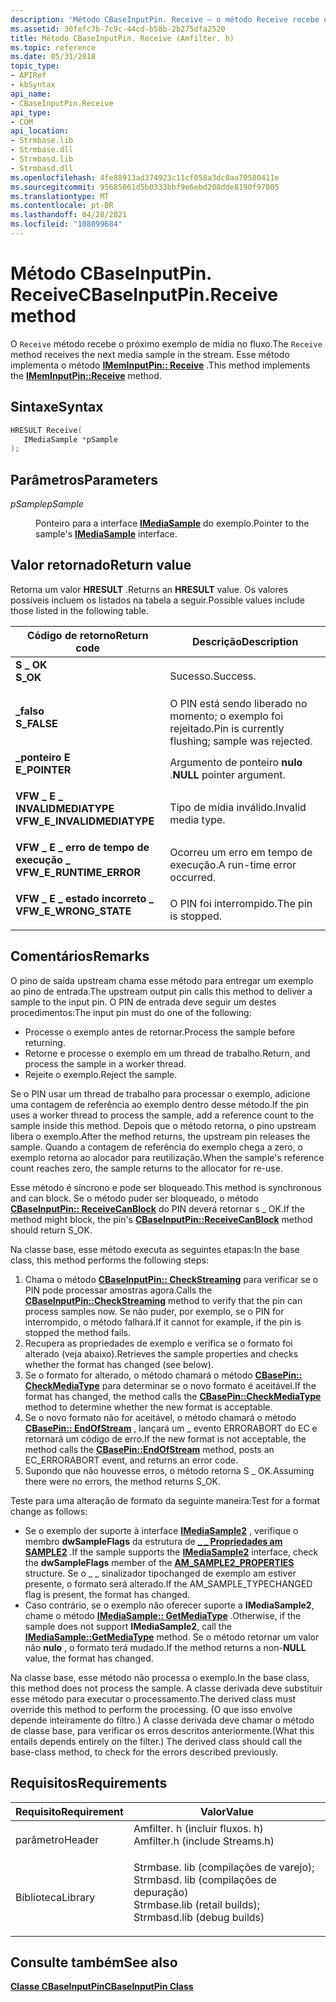 ```yaml
---
description: 'Método CBaseInputPin. Receive – o método Receive recebe o próximo exemplo de mídia no fluxo. Esse método implementa o método IMemInputPin:: Receive.'
ms.assetid: 30fefc7b-7c9c-44cd-b58b-2b275dfa2520
title: Método CBaseInputPin. Receive (Amfilter. h)
ms.topic: reference
ms.date: 05/31/2018
topic_type:
- APIRef
- kbSyntax
api_name:
- CBaseInputPin.Receive
api_type:
- COM
api_location:
- Strmbase.lib
- Strmbase.dll
- Strmbasd.lib
- Strmbasd.dll
ms.openlocfilehash: 4fe88913ad374923c11cf058a3dc0aa70580411e
ms.sourcegitcommit: 95685061d5b0333bbf9e6ebd208dde8190f97005
ms.translationtype: MT
ms.contentlocale: pt-BR
ms.lasthandoff: 04/28/2021
ms.locfileid: "108099684"
---
```

# <a name="cbaseinputpinreceive-method"></a><span data-ttu-id="64b80-104">Método CBaseInputPin. Receive</span><span class="sxs-lookup"><span data-stu-id="64b80-104">CBaseInputPin.Receive method</span></span>

<span data-ttu-id="64b80-105">O `Receive` método recebe o próximo exemplo de mídia no fluxo.</span><span class="sxs-lookup"><span data-stu-id="64b80-105">The `Receive` method receives the next media sample in the stream.</span></span> <span data-ttu-id="64b80-106">Esse método implementa o método [**IMemInputPin:: Receive**](/windows/desktop/api/Strmif/nf-strmif-imeminputpin-receive) .</span><span class="sxs-lookup"><span data-stu-id="64b80-106">This method implements the [**IMemInputPin::Receive**](/windows/desktop/api/Strmif/nf-strmif-imeminputpin-receive) method.</span></span>

## <a name="syntax"></a><span data-ttu-id="64b80-107">Sintaxe</span><span class="sxs-lookup"><span data-stu-id="64b80-107">Syntax</span></span>


```C++
HRESULT Receive(
   IMediaSample *pSample
);
```



## <a name="parameters"></a><span data-ttu-id="64b80-108">Parâmetros</span><span class="sxs-lookup"><span data-stu-id="64b80-108">Parameters</span></span>

<dl> <dt>

<span data-ttu-id="64b80-109">*pSample*</span><span class="sxs-lookup"><span data-stu-id="64b80-109">*pSample*</span></span> 
</dt> <dd>

<span data-ttu-id="64b80-110">Ponteiro para a interface [**IMediaSample**](/windows/desktop/api/Strmif/nn-strmif-imediasample) do exemplo.</span><span class="sxs-lookup"><span data-stu-id="64b80-110">Pointer to the sample's [**IMediaSample**](/windows/desktop/api/Strmif/nn-strmif-imediasample) interface.</span></span>

</dd> </dl>

## <a name="return-value"></a><span data-ttu-id="64b80-111">Valor retornado</span><span class="sxs-lookup"><span data-stu-id="64b80-111">Return value</span></span>

<span data-ttu-id="64b80-112">Retorna um valor **HRESULT** .</span><span class="sxs-lookup"><span data-stu-id="64b80-112">Returns an **HRESULT** value.</span></span> <span data-ttu-id="64b80-113">Os valores possíveis incluem os listados na tabela a seguir.</span><span class="sxs-lookup"><span data-stu-id="64b80-113">Possible values include those listed in the following table.</span></span>



| <span data-ttu-id="64b80-114">Código de retorno</span><span class="sxs-lookup"><span data-stu-id="64b80-114">Return code</span></span>                                                                                             | <span data-ttu-id="64b80-115">Descrição</span><span class="sxs-lookup"><span data-stu-id="64b80-115">Description</span></span>                                                |
|---------------------------------------------------------------------------------------------------------|------------------------------------------------------------|
| <dl> <span data-ttu-id="64b80-116"><dt>**S \_ OK**</dt></span><span class="sxs-lookup"><span data-stu-id="64b80-116"><dt>**S\_OK**</dt></span></span> </dl>                    | <span data-ttu-id="64b80-117">Sucesso.</span><span class="sxs-lookup"><span data-stu-id="64b80-117">Success.</span></span><br/>                                        |
| <dl> <span data-ttu-id="64b80-118"><dt>**\_falso**</dt></span><span class="sxs-lookup"><span data-stu-id="64b80-118"><dt>**S\_FALSE**</dt></span></span> </dl>                 | <span data-ttu-id="64b80-119">O PIN está sendo liberado no momento; o exemplo foi rejeitado.</span><span class="sxs-lookup"><span data-stu-id="64b80-119">Pin is currently flushing; sample was rejected.</span></span><br/> |
| <dl> <span data-ttu-id="64b80-120"><dt>**\_ponteiro E**</dt></span><span class="sxs-lookup"><span data-stu-id="64b80-120"><dt>**E\_POINTER**</dt></span></span> </dl>               | <span data-ttu-id="64b80-121">Argumento de ponteiro **nulo** .</span><span class="sxs-lookup"><span data-stu-id="64b80-121">**NULL** pointer argument.</span></span><br/>                      |
| <dl> <span data-ttu-id="64b80-122"><dt>**VFW \_ E \_ INVALIDMEDIATYPE**</dt></span><span class="sxs-lookup"><span data-stu-id="64b80-122"><dt>**VFW\_E\_INVALIDMEDIATYPE**</dt></span></span> </dl> | <span data-ttu-id="64b80-123">Tipo de mídia inválido.</span><span class="sxs-lookup"><span data-stu-id="64b80-123">Invalid media type.</span></span><br/>                             |
| <dl> <span data-ttu-id="64b80-124"><dt>**VFW \_ E \_ erro de tempo de execução \_**</dt></span><span class="sxs-lookup"><span data-stu-id="64b80-124"><dt>**VFW\_E\_RUNTIME\_ERROR**</dt></span></span> </dl>   | <span data-ttu-id="64b80-125">Ocorreu um erro em tempo de execução.</span><span class="sxs-lookup"><span data-stu-id="64b80-125">A run-time error occurred.</span></span><br/>                      |
| <dl> <span data-ttu-id="64b80-126"><dt>**VFW \_ E \_ estado incorreto \_**</dt></span><span class="sxs-lookup"><span data-stu-id="64b80-126"><dt>**VFW\_E\_WRONG\_STATE**</dt></span></span> </dl>     | <span data-ttu-id="64b80-127">O PIN foi interrompido.</span><span class="sxs-lookup"><span data-stu-id="64b80-127">The pin is stopped.</span></span><br/>                             |



 

## <a name="remarks"></a><span data-ttu-id="64b80-128">Comentários</span><span class="sxs-lookup"><span data-stu-id="64b80-128">Remarks</span></span>

<span data-ttu-id="64b80-129">O pino de saída upstream chama esse método para entregar um exemplo ao pino de entrada.</span><span class="sxs-lookup"><span data-stu-id="64b80-129">The upstream output pin calls this method to deliver a sample to the input pin.</span></span> <span data-ttu-id="64b80-130">O PIN de entrada deve seguir um destes procedimentos:</span><span class="sxs-lookup"><span data-stu-id="64b80-130">The input pin must do one of the following:</span></span>

-   <span data-ttu-id="64b80-131">Processe o exemplo antes de retornar.</span><span class="sxs-lookup"><span data-stu-id="64b80-131">Process the sample before returning.</span></span>
-   <span data-ttu-id="64b80-132">Retorne e processe o exemplo em um thread de trabalho.</span><span class="sxs-lookup"><span data-stu-id="64b80-132">Return, and process the sample in a worker thread.</span></span>
-   <span data-ttu-id="64b80-133">Rejeite o exemplo.</span><span class="sxs-lookup"><span data-stu-id="64b80-133">Reject the sample.</span></span>

<span data-ttu-id="64b80-134">Se o PIN usar um thread de trabalho para processar o exemplo, adicione uma contagem de referência ao exemplo dentro desse método.</span><span class="sxs-lookup"><span data-stu-id="64b80-134">If the pin uses a worker thread to process the sample, add a reference count to the sample inside this method.</span></span> <span data-ttu-id="64b80-135">Depois que o método retorna, o pino upstream libera o exemplo.</span><span class="sxs-lookup"><span data-stu-id="64b80-135">After the method returns, the upstream pin releases the sample.</span></span> <span data-ttu-id="64b80-136">Quando a contagem de referência do exemplo chega a zero, o exemplo retorna ao alocador para reutilização.</span><span class="sxs-lookup"><span data-stu-id="64b80-136">When the sample's reference count reaches zero, the sample returns to the allocator for re-use.</span></span>

<span data-ttu-id="64b80-137">Esse método é síncrono e pode ser bloqueado.</span><span class="sxs-lookup"><span data-stu-id="64b80-137">This method is synchronous and can block.</span></span> <span data-ttu-id="64b80-138">Se o método puder ser bloqueado, o método [**CBaseInputPin:: ReceiveCanBlock**](cbaseinputpin-receivecanblock.md) do PIN deverá retornar s \_ OK.</span><span class="sxs-lookup"><span data-stu-id="64b80-138">If the method might block, the pin's [**CBaseInputPin::ReceiveCanBlock**](cbaseinputpin-receivecanblock.md) method should return S\_OK.</span></span>

<span data-ttu-id="64b80-139">Na classe base, esse método executa as seguintes etapas:</span><span class="sxs-lookup"><span data-stu-id="64b80-139">In the base class, this method performs the following steps:</span></span>

1.  <span data-ttu-id="64b80-140">Chama o método [**CBaseInputPin:: CheckStreaming**](cbaseinputpin-checkstreaming.md) para verificar se o PIN pode processar amostras agora.</span><span class="sxs-lookup"><span data-stu-id="64b80-140">Calls the [**CBaseInputPin::CheckStreaming**](cbaseinputpin-checkstreaming.md) method to verify that the pin can process samples now.</span></span> <span data-ttu-id="64b80-141">Se não puder, por exemplo, se o PIN for interrompido, o método falhará.</span><span class="sxs-lookup"><span data-stu-id="64b80-141">If it cannot for example, if the pin is stopped the method fails.</span></span>
2.  <span data-ttu-id="64b80-142">Recupera as propriedades de exemplo e verifica se o formato foi alterado (veja abaixo).</span><span class="sxs-lookup"><span data-stu-id="64b80-142">Retrieves the sample properties and checks whether the format has changed (see below).</span></span>
3.  <span data-ttu-id="64b80-143">Se o formato for alterado, o método chamará o método [**CBasePin:: CheckMediaType**](cbasepin-checkmediatype.md) para determinar se o novo formato é aceitável.</span><span class="sxs-lookup"><span data-stu-id="64b80-143">If the format has changed, the method calls the [**CBasePin::CheckMediaType**](cbasepin-checkmediatype.md) method to determine whether the new format is acceptable.</span></span>
4.  <span data-ttu-id="64b80-144">Se o novo formato não for aceitável, o método chamará o método [**CBasePin:: EndOfStream**](cbasepin-endofstream.md) , lançará um \_ evento ERRORABORT do EC e retornará um código de erro.</span><span class="sxs-lookup"><span data-stu-id="64b80-144">If the new format is not acceptable, the method calls the [**CBasePin::EndOfStream**](cbasepin-endofstream.md) method, posts an EC\_ERRORABORT event, and returns an error code.</span></span>
5.  <span data-ttu-id="64b80-145">Supondo que não houvesse erros, o método retorna S \_ OK.</span><span class="sxs-lookup"><span data-stu-id="64b80-145">Assuming there were no errors, the method returns S\_OK.</span></span>

<span data-ttu-id="64b80-146">Teste para uma alteração de formato da seguinte maneira:</span><span class="sxs-lookup"><span data-stu-id="64b80-146">Test for a format change as follows:</span></span>

-   <span data-ttu-id="64b80-147">Se o exemplo der suporte à interface [**IMediaSample2**](/windows/desktop/api/Strmif/nn-strmif-imediasample2) , verifique o membro **dwSampleFlags** da estrutura de [**\_ \_ Propriedades am SAMPLE2**](/windows/win32/api/strmif/ns-strmif-am_sample2_properties) .</span><span class="sxs-lookup"><span data-stu-id="64b80-147">If the sample supports the [**IMediaSample2**](/windows/desktop/api/Strmif/nn-strmif-imediasample2) interface, check the **dwSampleFlags** member of the [**AM\_SAMPLE2\_PROPERTIES**](/windows/win32/api/strmif/ns-strmif-am_sample2_properties) structure.</span></span> <span data-ttu-id="64b80-148">Se o \_ \_ sinalizador tipochanged de exemplo am estiver presente, o formato será alterado.</span><span class="sxs-lookup"><span data-stu-id="64b80-148">If the AM\_SAMPLE\_TYPECHANGED flag is present, the format has changed.</span></span>
-   <span data-ttu-id="64b80-149">Caso contrário, se o exemplo não oferecer suporte a **IMediaSample2**, chame o método [**IMediaSample:: GetMediaType**](/windows/desktop/api/Strmif/nf-strmif-imediasample-getmediatype) .</span><span class="sxs-lookup"><span data-stu-id="64b80-149">Otherwise, if the sample does not support **IMediaSample2**, call the [**IMediaSample::GetMediaType**](/windows/desktop/api/Strmif/nf-strmif-imediasample-getmediatype) method.</span></span> <span data-ttu-id="64b80-150">Se o método retornar um valor não **nulo** , o formato terá mudado.</span><span class="sxs-lookup"><span data-stu-id="64b80-150">If the method returns a non-**NULL** value, the format has changed.</span></span>

<span data-ttu-id="64b80-151">Na classe base, esse método não processa o exemplo.</span><span class="sxs-lookup"><span data-stu-id="64b80-151">In the base class, this method does not process the sample.</span></span> <span data-ttu-id="64b80-152">A classe derivada deve substituir esse método para executar o processamento.</span><span class="sxs-lookup"><span data-stu-id="64b80-152">The derived class must override this method to perform the processing.</span></span> <span data-ttu-id="64b80-153">(O que isso envolve depende inteiramente do filtro.) A classe derivada deve chamar o método de classe base, para verificar os erros descritos anteriormente.</span><span class="sxs-lookup"><span data-stu-id="64b80-153">(What this entails depends entirely on the filter.) The derived class should call the base-class method, to check for the errors described previously.</span></span>

## <a name="requirements"></a><span data-ttu-id="64b80-154">Requisitos</span><span class="sxs-lookup"><span data-stu-id="64b80-154">Requirements</span></span>



| <span data-ttu-id="64b80-155">Requisito</span><span class="sxs-lookup"><span data-stu-id="64b80-155">Requirement</span></span> | <span data-ttu-id="64b80-156">Valor</span><span class="sxs-lookup"><span data-stu-id="64b80-156">Value</span></span> |
|--------------------|--------------------------------------------------------------------------------------------------------------------------------------------------------------------------------------------|
| <span data-ttu-id="64b80-157">parâmetro</span><span class="sxs-lookup"><span data-stu-id="64b80-157">Header</span></span><br/>  | <dl> <span data-ttu-id="64b80-158"><dt>Amfilter. h (incluir fluxos. h)</dt></span><span class="sxs-lookup"><span data-stu-id="64b80-158"><dt>Amfilter.h (include Streams.h)</dt></span></span> </dl>                                                                                  |
| <span data-ttu-id="64b80-159">Biblioteca</span><span class="sxs-lookup"><span data-stu-id="64b80-159">Library</span></span><br/> | <dl> <span data-ttu-id="64b80-160"><dt>Strmbase. lib (compilações de varejo); </dt> <dt>Strmbasd. lib (compilações de depuração)</dt></span><span class="sxs-lookup"><span data-stu-id="64b80-160"><dt>Strmbase.lib (retail builds); </dt> <dt>Strmbasd.lib (debug builds)</dt></span></span> </dl> |



## <a name="see-also"></a><span data-ttu-id="64b80-161">Consulte também</span><span class="sxs-lookup"><span data-stu-id="64b80-161">See also</span></span>

<dl> <dt>

[<span data-ttu-id="64b80-162">**Classe CBaseInputPin**</span><span class="sxs-lookup"><span data-stu-id="64b80-162">**CBaseInputPin Class**</span></span>](cbaseinputpin.md)
</dt> </dl>

 

 




